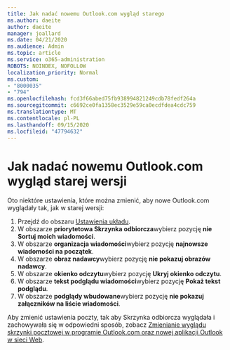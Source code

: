 ```yaml
---
title: Jak nadać nowemu Outlook.com wygląd starego
ms.author: daeite
author: daeite
manager: joallard
ms.date: 04/21/2020
ms.audience: Admin
ms.topic: article
ms.service: o365-administration
ROBOTS: NOINDEX, NOFOLLOW
localization_priority: Normal
ms.custom:
- "8000035"
- "794"
ms.openlocfilehash: fcd3f66abed75fb938994821249cdb78fedf264a
ms.sourcegitcommit: c6692ce0fa1358ec3529e59ca0ecdfdea4cdc759
ms.translationtype: MT
ms.contentlocale: pl-PL
ms.lasthandoff: 09/15/2020
ms.locfileid: "47794632"
---
```

# <a name="how-to-make-the-new-outlookcom-look-like-the-old-version"></a>Jak nadać nowemu Outlook.com wygląd starej wersji

Oto niektóre ustawienia, które można zmienić, aby nowe Outlook.com wyglądały tak, jak w starej wersji:

1. Przejdź do obszaru [Ustawienia układu](https://outlook.live.com/mail/options/mail/layout).
1. W obszarze **priorytetowa Skrzynka odbiorcza**wybierz pozycję **nie Sortuj moich wiadomości**.
1. W obszarze **organizacja wiadomości**wybierz pozycję **najnowsze wiadomości na początek**.
1. W obszarze **obraz nadawcy**wybierz pozycję **nie pokazuj obrazów nadawcy**.
1. W obszarze **okienko odczytu**wybierz pozycję **Ukryj okienko odczytu**.
1. W obszarze **tekst podglądu wiadomości**wybierz pozycję **Pokaż tekst podglądu**.
1. W obszarze **podglądy wbudowane**wybierz pozycję **nie pokazuj załączników na liście wiadomości**.

Aby zmienić ustawienia poczty, tak aby Skrzynka odbiorcza wyglądała i zachowywała się w odpowiedni sposób, zobacz [Zmienianie wyglądu skrzynki pocztowej w programie Outlook.com oraz nowej aplikacji Outlook w sieci Web](https://support.office.com/article/b41c2ecb-f23c-42b3-b7f8-659646d5e58c?wt.mc_id=Office_Outlook_com_Alchemy).